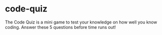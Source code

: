 # code-quiz

The Code Quiz is a mini game to test your knowledge on how well you know coding. Answer these 5 questions before time runs out!
